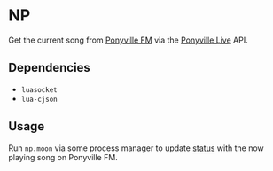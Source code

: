 NP
==

Get the current song from [Ponyville FM](http://ponyvillefm.com) via the 
[Ponyville Live](http://ponyvillelive.com) API.

Dependencies
------------

- `luasocket`
- `lua-cjson`

Usage
-----

Run `np.moon` via some process manager to update 
[status](https://github.com/Xe/status) with the now playing song on 
Ponyville FM.
